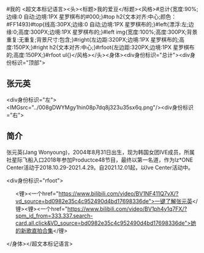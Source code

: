 #我的
<超文本标记语言><头><标题>我的爱豆</标题><风格>#总计{宽度:90%;边缘:0 自动;边境:1PX 星罗棋布的#000;}#top h2{文本对齐:中心;颜色：#FF1493}#top{线高:30PX;边缘:0 自动;边境:1PX 星罗棋布的;}#left{漂浮:左;边缘:0;高度:300PX;边境:1PX 星罗棋布的;}#left img{宽度:100%;高度:300PX;背景重复:无重复;背景尺寸:包含;}#right{左边距:320PX;边境:1PX 星罗棋布的;高度:150PX;}#right h2{文本对齐:中心;}#rfoot{左边距:320PX;边境:1PX 星罗棋布的;高度:150PX;}#rfoot ul{}</风格></头><身体><div身份标识="总计"><div身份标识="顶部"><H2>张元英</H2></div><div身份标识="左"><IMGsrc="../008gDWYMgy1hin08p7dq8j323u35sx6q.png"/></div><div身份标识="右"><H2>简介</H2><p>张元英(Jang Wonyoung)，2004年8月31日出生，现为韩国女团IVE成员，所属社星际飞船入口2018年参加Productce48节目，最终以第一名道，作为Iz*ONE Center活动于2018.10.29-2021.4.29。自2021.12.01起，以Ive Center活动中。</p></div><div身份标识="rfoot"><UL><锂><一个href="https://www.bilibili.com/video/BV1NF411Q7vX/?vd_source=bd0982e35c4c952490d4bd17698336de">一键了解张元英</锂><锂><一个href="https://www.bilibili.com/video/BV1ph4y1q7FX/?spm_id_from=333.337.search-card.all.click&VD_source=bd0982e35c4c952490d4bd17698336de">她的新歌直拍合集</锂></UL></div></div></身体></超文本标记语言>
